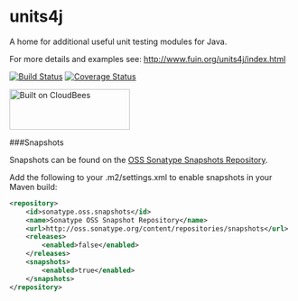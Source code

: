 units4j
=======

A home for additional useful unit testing modules for Java. 

For more details and examples see:
http://www.fuin.org/units4j/index.html

[![Build Status](https://fuin-org.ci.cloudbees.com/job/units4j/badge/icon)](https://fuin-org.ci.cloudbees.com/job/units4j/)
[![Coverage Status](https://coveralls.io/repos/fuinorg/units4j/badge.svg?branch=master)](https://coveralls.io/r/fuinorg/units4j?branch=master)

<a href="https://fuin-org.ci.cloudbees.com/job/units4j"><img src="http://www.fuin.org/images/Button-Built-on-CB-1.png" width="213" height="72" border="0" alt="Built on CloudBees"/></a>

###Snapshots

Snapshots can be found on the [OSS Sonatype Snapshots Repository](http://oss.sonatype.org/content/repositories/snapshots/org/fuin "Snapshot Repository"). 

Add the following to your .m2/settings.xml to enable snapshots in your Maven build:

```xml
<repository>
    <id>sonatype.oss.snapshots</id>
    <name>Sonatype OSS Snapshot Repository</name>
    <url>http://oss.sonatype.org/content/repositories/snapshots</url>
    <releases>
        <enabled>false</enabled>
    </releases>
    <snapshots>
        <enabled>true</enabled>
    </snapshots>
</repository>
```
 
